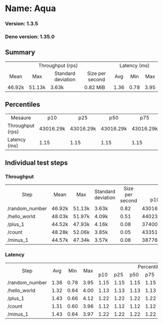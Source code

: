# Name: Aqua 
  
  ### Version: 1.3.5
  ### Deno version: 1.35.0

## Summary
<table>
<tr>
    <td align="center" colspan="4">Throughput (rps)</td>
    <td align="center" colspan="3">Latency (ms)</td>
</tr>
<tr>
    <td align="center">Mean</td>
    <td align="center">Max</td>
    <td align="center">Standard deviation</td>
    <td align="center">Size per second</td>
    <td align="center">Avg</td>
    <td align="center">Min</td>
    <td align="center">Max</td>
</tr>
<tr>
    <td>46.92k</td>
    <td>51.13k</td>
    <td>3.63k</td>
    <td>0.82 MiB</td>
    <td>1.36</td>
    <td>0.78</td>
    <td>3.95</td>
</tr>
</table>

## Percentiles

<table>
<tr>
  <td align="center">Mesaure</td>
  <td align="center">p10</td>
  <td align="center">p25</td>
  <td align="center">p50</td>
  <td align="center">p75</td>
  <td align="center">p90</td>
  <td align="center">p95</td>
  <td align="center">p99</td>
</tr>
<tr>
  <td>Throughput (rps)</td>
  <td>43016.29k</td>
  <td>43016.29k</td>
  <td>43016.29k</td>
  <td>43016.29k</td>
  <td>49517.55k</td>
  <td>50631.30k</td>
  <td>51125.01k</td>
</tr>
<tr>
  <td>Latency (ms)</td>
  <td>1.15</td>
  <td>1.15</td>
  <td>1.15</td>
  <td>1.15</td>
  <td>1.69</td>
  <td>1.83</td>
  <td>2.47</td>
</tr>
</table>

## Individual test steps

### Throughput

<table>
<tr>
  <td align="center" rowspan="2">Step</td>
  <td align="center" rowspan="2">Mean</td>
  <td align="center" rowspan="2">Max</td>
  <td align="center" rowspan="2">Standard deviation</td>
  <td align="center" rowspan="2">Size per second</td>
  <td align="center" colspan="7">Percentiles</td>
</tr>
<tr>
  <!-- still Step -->
  <!-- still Mean -->
  <!-- still Max -->
  <!-- still Standard deviation -->
  <!-- still Size per second -->
  <td align="center">p10</td>
  <td align="center">p25</td>
  <td align="center">p50</td>
  <td align="center">p75</td>
  <td align="center">p90</td>
  <td align="center">p95</td>
  <td align="center">p99</td>
</tr>
<tr>
  <td>/random_number</td>
  <td>46.92k</td>
  <td>51.13k</td>
  <td>3.63k</td>
  <td>0.82</td>
  <td>43016.29k</td>
  <td>43016.29k</td>
  <td>43016.29k</td>
  <td>43016.29k</td>
  <td>49517.55k</td>
  <td>50631.30k</td>
  <td>51125.01k</td>
</tr><tr>
  <td>/hello_world</td>
  <td>48.03k</td>
  <td>51.97k</td>
  <td>4.09k</td>
  <td>0.51</td>
  <td>44023.60k</td>
  <td>44023.60k</td>
  <td>44023.60k</td>
  <td>44023.60k</td>
  <td>50698.21k</td>
  <td>51191.58k</td>
  <td>51971.03k</td>
</tr><tr>
  <td>/plus_1</td>
  <td>44.52k</td>
  <td>47.93k</td>
  <td>4.16k</td>
  <td>0.08</td>
  <td>37400.59k</td>
  <td>37400.59k</td>
  <td>37400.59k</td>
  <td>37400.59k</td>
  <td>46972.68k</td>
  <td>47120.10k</td>
  <td>47926.98k</td>
</tr><tr>
  <td>/count</td>
  <td>48.28k</td>
  <td>52.06k</td>
  <td>3.85k</td>
  <td>0.05</td>
  <td>43351.93k</td>
  <td>43351.93k</td>
  <td>43351.93k</td>
  <td>43351.93k</td>
  <td>50832.17k</td>
  <td>51391.20k</td>
  <td>52057.03k</td>
</tr><tr>
  <td>/minus_1</td>
  <td>44.57k</td>
  <td>47.34k</td>
  <td>3.57k</td>
  <td>0.08</td>
  <td>38776.68k</td>
  <td>38776.68k</td>
  <td>38776.68k</td>
  <td>38776.68k</td>
  <td>46695.87k</td>
  <td>47037.90k</td>
  <td>47338.60k</td>
</tr></table>

### Latency

<table>
<tr>
  <td align="center" rowspan="2">Step</td>
  <td align="center" rowspan="2">Avg</td>
  <td align="center" rowspan="2">Min</td>
  <td align="center" rowspan="2">Max</td>
  <td align="center" colspan="7">Percentiles</td>
</tr>
<tr>
  <!-- still Avg -->
  <!-- still Min -->
  <!-- still Max -->
  <td>p10</td>
  <td>p25</td>
  <td>p50</td>
  <td>p75</td>
  <td>p90</td>
  <td>p95</td>
  <td>p99</td>
</tr>
<tr>
  <td>/random_number</td>
  <td>1.36</td>
  <td>0.78</td>
  <td>3.95</td>
  <td>1.15</td>
  <td>1.15</td>
  <td>1.15</td>
  <td>1.15</td>
  <td>1.69</td>
  <td>1.83</td>
  <td>2.47</td>
</tr><tr>
  <td>/hello_world</td>
  <td>1.32</td>
  <td>0.64</td>
  <td>4.00</td>
  <td>1.13</td>
  <td>1.13</td>
  <td>1.13</td>
  <td>1.13</td>
  <td>1.66</td>
  <td>1.77</td>
  <td>2.25</td>
</tr><tr>
  <td>/plus_1</td>
  <td>1.43</td>
  <td>0.66</td>
  <td>4.12</td>
  <td>1.22</td>
  <td>1.22</td>
  <td>1.22</td>
  <td>1.22</td>
  <td>1.79</td>
  <td>1.93</td>
  <td>2.54</td>
</tr><tr>
  <td>/count</td>
  <td>1.31</td>
  <td>0.60</td>
  <td>3.96</td>
  <td>1.12</td>
  <td>1.12</td>
  <td>1.12</td>
  <td>1.12</td>
  <td>1.64</td>
  <td>1.75</td>
  <td>2.17</td>
</tr><tr>
  <td>/minus_1</td>
  <td>1.43</td>
  <td>0.64</td>
  <td>3.97</td>
  <td>1.22</td>
  <td>1.22</td>
  <td>1.22</td>
  <td>1.22</td>
  <td>1.80</td>
  <td>1.89</td>
  <td>2.43</td>
</tr></table>